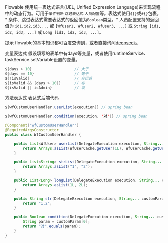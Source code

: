 Flowable 使用统一表达式语言(UEL, Unified Expression Language)来实现流程中的动态行为。可用于`条件判断` `跳过表达式` `人员配置`等。表达式使用`${}`或`#{}`包裹。* 条件、跳过表达式需要表达式的返回值为`Boolean`类型。* 人员配置支持的返回值为 `id1,id2,id3,...` 或 `[WfUser1, WfUser2, WfUser3, ...]` 或 `String [id1, id2, id3, ...]` 或 `Long [id1, id2, id3, ...]`。

提示 flowable的基本知识都可百度查询到，或者直接询问[deepseek](https://chat.deepseek.com/)。

变量表达式 假设填写的表单中有days等变量，或者使用runtimeService、taskService.setVariable设置的变量。

```java
${days > 10}                   // 大于
${days == 10}                  // 等于
${!isValid}                    // 非运算
${isValid && (days > 10)}      // 与
${isValid || isAdmin}          // 或
```

方法表达式 表达式后端代码

```java
${wfCustomUserHandler.userList(execution)} // spring bean

${wfCustomUserHandler.condition(execution, '对')} // spring bean
```

```java
@Component("wfCustomUserHandler")
@RequiredArgsConstructor
public class WfCustomUserHandler {

	public List<WfUser> userList(DelegateExecution execution, String... customParam) {
		return Arrays.asList(WfUserCache.getUser(1L), WfUserCache.getUser(2L));
	}

	public List<String> strList(DelegateExecution execution, String... customParam) {
		return Arrays.asList("1", "2");
	}

	public List<Long> longList(DelegateExecution execution, String... customParam) {
		return Arrays.asList(1L, 2L);
	}

	public String str(DelegateExecution execution, String... customParam) {
		return "1,2";
	}

	public Boolean condition(DelegateExecution execution, String... customParam) {
		String param = customParam[0];
		return "对".equals(param);
	}
}
```